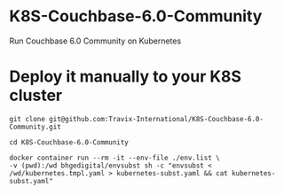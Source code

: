 # K8S-Couchbase-6.0-Community
Run Couchbase 6.0 Community on Kubernetes

# Deploy it manually to your K8S cluster
 
    git clone git@github.com:Travix-International/K8S-Couchbase-6.0-Community.git

    cd K8S-Couchbase-6.0-Community

    docker container run --rm -it --env-file ./env.list \
    -v (pwd):/wd bhgedigital/envsubst sh -c "envsubst < /wd/kubernetes.tmpl.yaml > kubernetes-subst.yaml && cat kubernetes-subst.yaml"